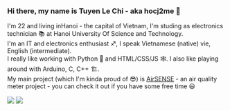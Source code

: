 ### Hi there, my name is Tuyen Le Chi - aka hocj2me 👋 
I'm 22 and living inHanoi - the capital of Vietnam, I'm studing as electronics technician :books: at Hanoi University Of Science and Technology.<br>
I'm an IT and electronics enthusiast ♐, I speak Vietnamese (native) vie, English (intermediate).<br>
I really like working with Python :snake: and HTML/CSS/JS :spider_web:. I also like playing around with Arduino, C, C++ 🏗️.<br>
My main project (which I'm kinda proud of 😎) is [AirSENSE](https://github.com/Air-SENSE) - an air quality meter project - you can check it out if you have some free time :smiley:

<img align="center" src="https://github-readme-stats.vercel.app/api/top-langs/?username=hocj2me" /> <img align="center" src="https://github-readme-stats.vercel.app/api?username=hocj2me&show_icons=true" />
